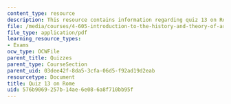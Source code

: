 ```yaml
---
content_type: resource
description: This resource contains information regarding quiz 13 on Rome.
file: /media/courses/4-605-introduction-to-the-history-and-theory-of-architecture-spring-2012/576b9069257b14ae6e086a8f710bb95f_MIT4_605S12_quiz13.pdf
file_type: application/pdf
learning_resource_types:
- Exams
ocw_type: OCWFile
parent_title: Quizzes
parent_type: CourseSection
parent_uid: 03dee42f-8da5-3cfa-06d5-f92ad19d2eab
resourcetype: Document
title: Quiz 13 on Rome
uid: 576b9069-257b-14ae-6e08-6a8f710bb95f
---
```

